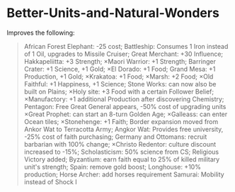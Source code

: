 # Better-Units-and-Natural-Wonders
Improves the following: 
>African Forest Elephant: -25 cost;
>Battleship: Consumes 1 Iron instead of 1 Oil, upgrades to Missile Cruiser; 
>Great Merchant: +30 Influence;
>Hakkapeliitta: +3 Strength; 
×Maori Warrior: +1 Strength;
>Barringer Crater: +1 Science, +1 Gold;
×El Dorado: +1 Food;
>Grand Mesa: +1 Production, +1 Gold;
×Krakatoa: +1 Food;
×Marsh: +2 Food;
×Old Faithful: +1 Happiness, +1 Science; 
>Stone Works: can now also be built on Plains;
×Holy site: +3 Food with a certain Follower Belief;
×Manufactory: +1 additional Production after discovering Chemistry;
>Pentagon: Free Great General appears, -50% cost of upgrading units
×Great Prophet: can start an 8-turn Golden Age;
×Galleass: can enter Ocean tiles;
×Stonehenge: +1 Faith;
>Border expansion moved from Ankor Wat to Terracotta Army;
>Angkor Wat: Provides free university, -25% cost of faith purchasing;
>Germany and Ottomans: recruit barbarian with 100% change;
×Christo Redentor: culture discount increased to -15%;
>Scholasticism: 50% science from CS;
>Religious Victory added;
>Byzantium: earn faith equal to 25% of killed military unit's strength;
>Spain: remove gold boost;
>Longhouse: +10% production;
>Horse Archer: add horses requirement
>Samurai: Mobility instead of Shock I

